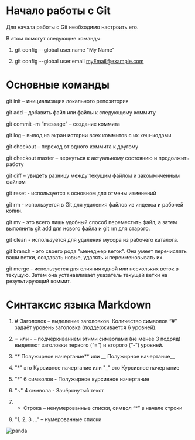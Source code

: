 # **Начало работы с Git**

Для начала работы с Git необходимо настроить его. 

В этом помогут следующие команды:

1. git config --global user.name "My Name"

2. git config --global user.email myEmail@example.com 

# **Основные команды**

git init – инициализация локального репозитория

git add – добавить файл или файлы к следующему коммиту

git commit -m “message” – создание коммита

git log – вывод на экран истории всех коммитов с их хеш-кодами

git checkout – переход от одного коммита к другому

git checkout master – вернуться к актуальному состоянию и продолжить работу

git diff – увидеть разницу между текущим файлом и закоммиченным файлом

git reset - используется в основном для отмены изменений

git rm - используется в Git для удаления файлов из индекса и рабочей копии.

git mv - это всего лишь удобный способ переместить файл, а затем выполнить git add для нового файла и git rm для старого.

git clean - используется для удаления мусора из рабочего каталога.

git branch - это своего рода "менеджер веток". Она умеет перечислять ваши ветки, создавать новые, удалять и переименовывать их.

git merge - используется для слияния одной или нескольких веток в текущую. Затем она устанавливает указатель текущей ветки на результирующий коммит.



 # **Синтаксис языка Markdown**

1) #-Заголовок – выделение заголовков. Количество символов “#” задаёт уровень заголовка  (поддерживается 6 уровней).

2) = или - – подчёркиванием этими символами (не менее 3 подряд) выделяют заголовки  первого (“=”) и второго (“-”) уровней.

3) ** Полужирное начертание** или __ Полужирное начертание__

4) "*" это Курсивное начертание или "_" это Курсивное начертание

5) "*" 6 символов - Полужирное курсивное начертание 

6) "~" 4 символа - Зачёркнутый текст

7) * Строка – ненумерованные списки, символ  “*” в начале строки

8) "1, 2, 3 …" – нумерованные списки

![panda](https://www.belnovosti.by/sites/default/files/blogs/02-04-2018/21.jpg)
